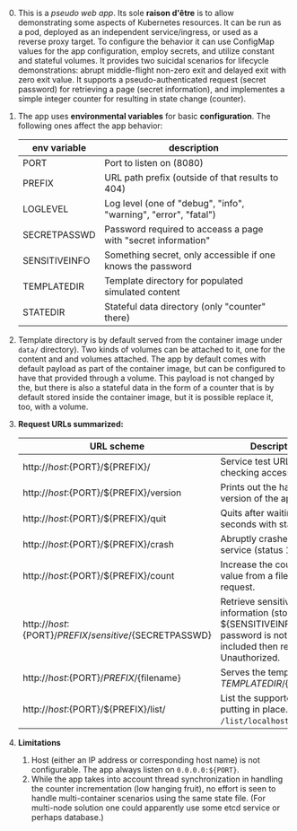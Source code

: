 0. This is a *pseudo web app*. Its sole **raison d'être** is to allow demonstrating
   some aspects of Kubernetes resources. It can be run as a pod, deployed as an
   independent service/ingress, or used as a reverse proxy target. To configure the
   behavior it can use ConfigMap values for the app configuration, employ
   secrets, and utilize constant and stateful volumes. It provides two suicidal
   scenarios for lifecycle demonstrations: abrupt middle-flight non-zero exit
   and delayed exit with zero exit value. It supports a pseudo-authenticated
   request (secret password) for retrieving a page (secret information), and
   implementes a simple integer counter for resulting in state change (counter).

1. The app uses **environmental variables** for basic **configuration**. The following
   ones affect the app behavior:

   | env variable | description                                                    |
   | ------------ | -------------------------------------------------------------- |
   | PORT         | Port to listen on (8080)                                       |
   | PREFIX       | URL path prefix (outside of that results to 404)               |
   | LOGLEVEL     | Log level (one of "debug", "info", "warning", "error", "fatal")|
   | SECRETPASSWD | Password required to acceass a page with "secret information"  |
   | SENSITIVEINFO| Something secret, only accessible if one knows the password    |
   | TEMPLATEDIR  | Template directory for populated simulated content             |
   | STATEDIR     | Stateful data directory (only "counter" there)                 |


2. Template directory is by default served from the container image under
   `data/` directory). Two kinds of volumes can be attached to it, one for the
   content and and volumes attached. The app by default comes with default
   payload as part of the container image, but can be configured to have that
   provided through a volume. This payload is not changed by the, but there is
   also a stateful data in the form of a counter that is by default stored
   inside the container image, but it is possible replace it, too, with
   a volume.

3. **Request URLs summarized:**


   | URL scheme                                                 | Description                                                                                                                           |
   |------------------------------------------------------------|---------------------------------------------------------------------------------------------------------------------------------------|
   | http://${host}:${PORT}/${PREFIX}/                          | Service test URL for checking accessibility.                                                                                          |
   | http://${host}:${PORT}/${PREFIX}/version                   | Prints out the hard-coded version of the app.                                                                                         |
   | http://${host}:${PORT}/${PREFIX}/quit                      | Quits after waiting 1 seconds with status 0.                                                                                          |
   | http://${host}:${PORT}/${PREFIX}/crash                     | Abruptly crashes the service (status 1).                                                                                              |
   | http://${host}:${PORT}/${PREFIX}/count                     | Increase the counter value from a file on every request.                                                                              |
   | http://${host}:${PORT}/${PREFIX}/sensitive/${SECRETPASSWD} | Retrieve sensitive information (stored in ${SENSITIVEINFO}). If the  password is not correctly included then return 401 Unauthorized. |
   | http://${host}:${PORT}/${PREFIX}/${filename}               | Serves the template in ${TEMPLATEDIR}/${filename}.                                                                                    |
   | http://${host}:${PORT}/${PREFIX}/list/<host>               | List the supported URLs, putting <host> in place. Try `/list/localhost`.                                                              |

4. **Limitations**

   1. Host (either an IP address or corresponding host name) is not configurable.
	  The app always listen on `0.0.0.0:${PORT}`.
   2. While the app takes into account thread synchronization in handling the
	  counter incrementation (low hanging fruit), no effort is seen to handle
	  multi-container scenarios using the same state file. (For multi-node
	  solution one could apparently use some etcd service or perhaps database.)
